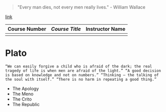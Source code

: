 > "Every man dies, not every men really lives." - William Wallace

[link](https://scotlandwelcomesyou.com/william-wallace/)

|**Course Number**|*Course Title*|Instructor Name|
|:----------------|:-------------|:--------------|
|                 |              |               |

# Plato 

``` “We can easily forgive a child who is afraid of the dark; the real tragedy of life is when men are afraid of the light.” “A good decision is based on knowledge and not on numbers.” “Thinking – the talking of the soul with itself.” “There is no harm in repeating a good thing.” ```

- The Apology
- The Meno
- The Crito
- The Republic




